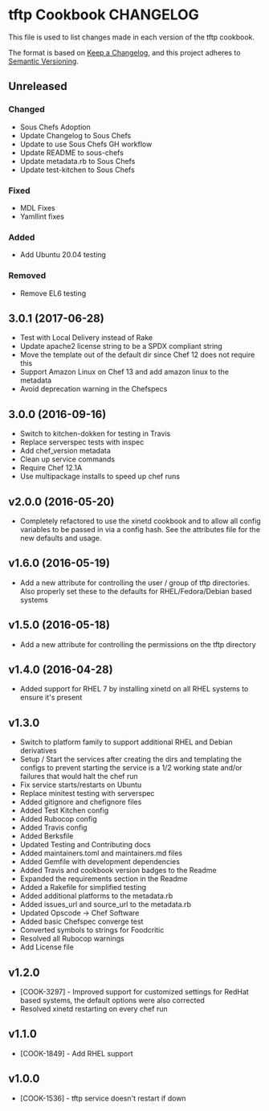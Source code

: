 # tftp Cookbook CHANGELOG

This file is used to list changes made in each version of the tftp cookbook.

The format is based on [Keep a Changelog](https://keepachangelog.com/en/1.0.0/),
and this project adheres to [Semantic Versioning](https://semver.org/spec/v2.0.0.html).

## Unreleased

### Changed

- Sous Chefs Adoption
- Update Changelog to Sous Chefs
- Update to use Sous Chefs GH workflow
- Update README to sous-chefs
- Update metadata.rb to Sous Chefs
- Update test-kitchen to Sous Chefs

### Fixed

- MDL Fixes
- Yamllint fixes

### Added

- Add Ubuntu 20.04 testing

### Removed

- Remove EL6 testing

## 3.0.1 (2017-06-28)

- Test with Local Delivery instead of Rake
- Update apache2 license string to be a SPDX compliant string
- Move the template out of the default dir since Chef 12 does not require this
- Support Amazon Linux on Chef 13 and add amazon linux to the metadata
- Avoid deprecation warning in the Chefspecs

## 3.0.0 (2016-09-16)

- Switch to kitchen-dokken for testing in Travis
- Replace serverspec tests with inspec
- Add chef_version metadata
- Clean up service commands
- Require Chef 12.1A
- Use multipackage installs to speed up chef runs

## v2.0.0 (2016-05-20)

- Completely refactored to use the xinetd cookbook and to allow all config variables to be passed in via a config hash. See the attributes file for the new defaults and usage.

## v1.6.0 (2016-05-19)

- Add a new attribute for controlling the user / group of tftp directories. Also properly set these to the defaults for RHEL/Fedora/Debian based systems

## v1.5.0 (2016-05-18)

- Add a new attribute for controlling the permissions on the tftp directory

## v1.4.0 (2016-04-28)

- Added support for RHEL 7 by installing xinetd on all RHEL systems to ensure it's present

## v1.3.0

- Switch to platform family to support additional RHEL and Debian derivatives
- Setup / Start the services after creating the dirs and templating the configs to prevent starting the service is a 1/2 working state and/or failures that would halt the chef run
- Fix service starts/restarts on Ubuntu
- Replace minitest testing with serverspec
- Added gitignore and chefignore files
- Added Test Kitchen config
- Added Rubocop config
- Added Travis config
- Added Berksfile
- Updated Testing and Contributing docs
- Added maintainers.toml and maintainers.md files
- Added Gemfile with development dependencies
- Added Travis and cookbook version badges to the Readme
- Expanded the requirements section in the Readme
- Added a Rakefile for simplified testing
- Added additional platforms to the metadata.rb
- Added issues_url and source_url to the metadata.rb
- Updated Opscode -> Chef Software
- Added basic Chefspec converge test
- Converted symbols to strings for Foodcritic
- Resolved all Rubocop warnings
- Add License file

## v1.2.0

- [COOK-3297] - Improved support for customized settings for RedHat based systems, the default options were also corrected
- Resolved xinetd restarting on every chef run

## v1.1.0

- [COOK-1849] - Add RHEL support

## v1.0.0

- [COOK-1536] - tftp service doesn't restart if down
